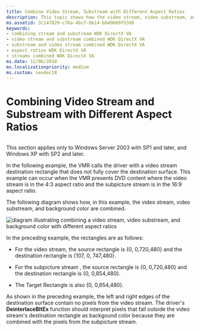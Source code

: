 ```yaml
---
title: Combine Video Stream, Substream with Different Aspect Ratios
description: This topic shows how the video stream, video substream, and background color are combined with different aspect ratios.
ms.assetid: 3c147829-c76a-4bc7-bb14-bb49609f53d8
keywords:
- combining stream and substream WDK DirectX VA
- video stream and substream combined WDK DirectX VA
- substream and video stream combined WDK DirectX VA
- aspect ratios WDK DirectX VA
- streams combined WDK DirectX VA
ms.date: 12/06/2018
ms.localizationpriority: medium
ms.custom: seodec18
---
```


# Combining Video Stream and Substream with Different Aspect Ratios


## <span id="ddk_combining_video_stream_and_substream_with_different_aspect_ratios_"></span><span id="DDK_COMBINING_VIDEO_STREAM_AND_SUBSTREAM_WITH_DIFFERENT_ASPECT_RATIOS_"></span>


This section applies only to Windows Server 2003 with SP1 and later, and Windows XP with SP2 and later.

In the following example, the VMR calls the driver with a video stream destination rectangle that does not fully cover the destination surface. This example can occur when the VMR presents DVD content where the video stream is in the 4:3 aspect ratio and the subpicture stream is in the 16:9 aspect ratio.

The following diagram shows how, in this example, the video stream, video substream, and background color are combined.

![diagram illustrating combining a video stream, video substream, and background color with different aspect ratios](images/trgrect2.png)

In the preceding example, the rectangles are as follows:

-   For the video stream, the source rectangle is {0, 0,720,480} and the destination rectangle is {107, 0, 747,480}.

-   For the subpicture stream , the source rectangle is {0, 0,720,480} and the destination rectangle is {0, 0,854,480}.

-   The Target Rectangle is also {0, 0,854,480}.

As shown in the preceding example, the left and right edges of the destination surface contain no pixels from the video stream. The driver's **DeinterlaceBltEx** function should interpret pixels that fall outside the video stream's destination rectangle as backgound color because they are combined with the pixels from the subpicture stream.

 

 






